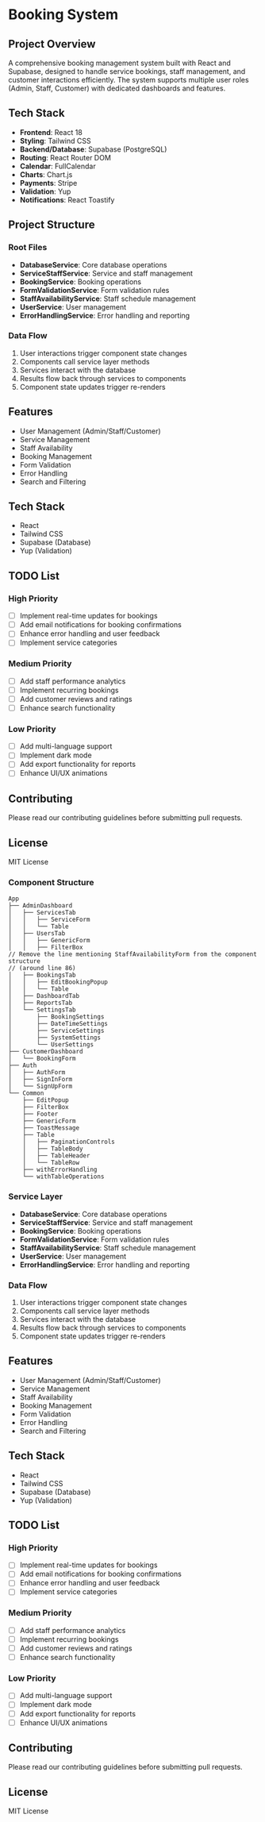 # Booking System

## Project Overview
A comprehensive booking management system built with React and Supabase, designed to handle service bookings, staff management, and customer interactions efficiently. The system supports multiple user roles (Admin, Staff, Customer) with dedicated dashboards and features.

## Tech Stack
- **Frontend**: React 18
- **Styling**: Tailwind CSS
- **Backend/Database**: Supabase (PostgreSQL)
- **Routing**: React Router DOM
- **Calendar**: FullCalendar
- **Charts**: Chart.js
- **Payments**: Stripe
- **Validation**: Yup
- **Notifications**: React Toastify

## Project Structure

### Root Files
- **DatabaseService**: Core database operations
- **ServiceStaffService**: Service and staff management
- **BookingService**: Booking operations
- **FormValidationService**: Form validation rules
- **StaffAvailabilityService**: Staff schedule management
- **UserService**: User management
- **ErrorHandlingService**: Error handling and reporting

### Data Flow
1. User interactions trigger component state changes
2. Components call service layer methods
3. Services interact with the database
4. Results flow back through services to components
5. Component state updates trigger re-renders

## Features
- User Management (Admin/Staff/Customer)
- Service Management
- Staff Availability
- Booking Management
- Form Validation
- Error Handling
- Search and Filtering

## Tech Stack
- React
- Tailwind CSS
- Supabase (Database)
- Yup (Validation)

## TODO List

### High Priority
- [ ] Implement real-time updates for bookings
- [ ] Add email notifications for booking confirmations
- [ ] Enhance error handling and user feedback
- [ ] Implement service categories

### Medium Priority
- [ ] Add staff performance analytics
- [ ] Implement recurring bookings
- [ ] Add customer reviews and ratings
- [ ] Enhance search functionality

### Low Priority
- [ ] Add multi-language support
- [ ] Implement dark mode
- [ ] Add export functionality for reports
- [ ] Enhance UI/UX animations

## Contributing
Please read our contributing guidelines before submitting pull requests.

## License
MIT License

### Component Structure
```
App
├── AdminDashboard
│   ├── ServicesTab
│   │   ├── ServiceForm
│   │   └── Table
│   ├── UsersTab
│   │   ├── GenericForm
│   │   ├── FilterBox
// Remove the line mentioning StaffAvailabilityForm from the component structure
// (around line 86)
│   ├── BookingsTab
│   │   ├── EditBookingPopup
│   │   └── Table
│   ├── DashboardTab
│   ├── ReportsTab
│   └── SettingsTab
│       ├── BookingSettings
│       ├── DateTimeSettings
│       ├── ServiceSettings
│       ├── SystemSettings
│       └── UserSettings
├── CustomerDashboard
│   └── BookingForm
├── Auth
│   ├── AuthForm
│   ├── SignInForm
│   └── SignUpForm
└── Common
    ├── EditPopup
    ├── FilterBox
    ├── Footer
    ├── GenericForm
    ├── ToastMessage
    ├── Table
    │   ├── PaginationControls
    │   ├── TableBody
    │   ├── TableHeader
    │   └── TableRow
    ├── withErrorHandling
    └── withTableOperations
```

### Service Layer
- **DatabaseService**: Core database operations
- **ServiceStaffService**: Service and staff management
- **BookingService**: Booking operations
- **FormValidationService**: Form validation rules
- **StaffAvailabilityService**: Staff schedule management
- **UserService**: User management
- **ErrorHandlingService**: Error handling and reporting

### Data Flow
1. User interactions trigger component state changes
2. Components call service layer methods
3. Services interact with the database
4. Results flow back through services to components
5. Component state updates trigger re-renders

## Features
- User Management (Admin/Staff/Customer)
- Service Management
- Staff Availability
- Booking Management
- Form Validation
- Error Handling
- Search and Filtering

## Tech Stack
- React
- Tailwind CSS
- Supabase (Database)
- Yup (Validation)

## TODO List

### High Priority
- [ ] Implement real-time updates for bookings
- [ ] Add email notifications for booking confirmations
- [ ] Enhance error handling and user feedback
- [ ] Implement service categories

### Medium Priority
- [ ] Add staff performance analytics
- [ ] Implement recurring bookings
- [ ] Add customer reviews and ratings
- [ ] Enhance search functionality

### Low Priority
- [ ] Add multi-language support
- [ ] Implement dark mode
- [ ] Add export functionality for reports
- [ ] Enhance UI/UX animations

## Contributing
Please read our contributing guidelines before submitting pull requests.

## License
MIT License
